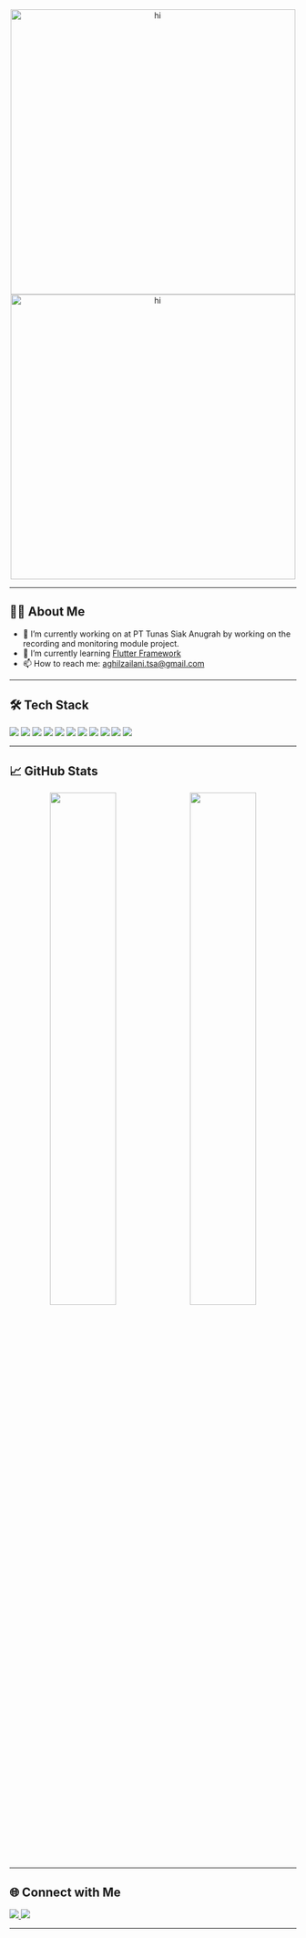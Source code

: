 <div align="center">
  <img src="C:\Users\Aghil\OneDrive\Desktop\aghil-zailani\github-header-image.png" alt="hi" width="500" />
</div>

<div align="center">
  <img src="https://media1.giphy.com/media/v1.Y2lkPTc5MGI3NjExcm5wbGI3Z3FyZ25oOGYzcXZzemhpajE1NWMzbzBjNW1rZDBlZTJuaCZlcD12MV9pbnRlcm5hbF9naWZfYnlfaWQmY3Q9Zw/ASy3PKVFnk7ZK/giphy.gif" alt="hi" width="500" />
</div>



---

## 👨‍💻 About Me

- 🔭 I’m currently working on at PT Tunas Siak Anugrah by working on the recording and monitoring module project.
- 🌱 I’m currently learning [Flutter Framework](https://docs.flutter.dev/?_gl=1*koiwcu*_gcl_aw*R0NMLjE3NDgyNjE4MjcuQ2owS0NRandvdERCQmhDUUFSSXNBRzVwaW5PRG5WbVpsMFVFUk80R1VyNk9fYl9KdWxNN2NtdUdZdkIxemRQZ3VyMEN1MzVxQ2hwY3k4MGFBc09LRUFMd193Y0I.*_gcl_dc*R0NMLjE3NDgyNjE4MjcuQ2owS0NRandvdERCQmhDUUFSSXNBRzVwaW5PRG5WbVpsMFVFUk80R1VyNk9fYl9KdWxNN2NtdUdZdkIxemRQZ3VyMEN1MzVxQ2hwY3k4MGFBc09LRUFMd193Y0I.*_ga*MTQ0NzY0MTkxMi4xNzQ4MjYxODI0*_ga_04YGWK0175*czE3NDgyNjE4MjYkbzEkZzAkdDE3NDgyNjE4NTEkajAkbDAkaDA.)
- 📫 How to reach me: aghilzailani.tsa@gmail.com

---

## 🛠️ Tech Stack

<p align="left">
  <!-- Languages & Frameworks -->
  <img src="https://img.shields.io/badge/Language-Python-informational?style=flat&logo=python&logoColor=white&color=3776AB" />
  <img src="https://img.shields.io/badge/Framework-Flask-informational?style=flat&logo=flask&logoColor=white&color=000000" />
  <img src="https://img.shields.io/badge/Framework-Laravel-informational?style=flat&logo=laravel&logoColor=white&color=FF2D20" />
  <img src="https://img.shields.io/badge/Framework-CodeIgniter-informational?style=flat&logo=codeigniter&logoColor=white&color=EE4623" />
  <img src="https://img.shields.io/badge/Language-PHP-informational?style=flat&logo=php&logoColor=white&color=777BB4" />
  <img src="https://img.shields.io/badge/Language-HTML5-informational?style=flat&logo=html5&logoColor=white&color=E34F26" />
  <img src="https://img.shields.io/badge/Language-CSS3-informational?style=flat&logo=css3&logoColor=white&color=1572B6" />
  <img src="https://img.shields.io/badge/Language-JavaScript-informational?style=flat&logo=javascript&logoColor=white&color=F7DF1E" />
  
  <!-- Tools -->
  <img src="https://img.shields.io/badge/Framework-Flutter-informational?style=flat&logo=flutter&logoColor=white&color=02569B" />
  <img src="https://img.shields.io/badge/Tools-VSCode-informational?style=flat&logo=visual-studio-code&logoColor=white&color=007ACC" />
  <img src="https://img.shields.io/badge/Tools-Git-informational?style=flat&logo=git&logoColor=white&color=F05032" />
</p>


---

## 📈 GitHub Stats

<p align="center">
  <img width="48%" src="https://github-readme-stats.vercel.app/api?username=aghil-zailani&show_icons=true&theme=radical" />
  <img width="48%" src="https://github-readme-streak-stats.herokuapp.com/?user=aghil-zailani&theme=radical" />
</p>

---

## 🌐 Connect with Me

<p align="left">
  <a href="https://www.linkedin.com/in/tengku-said-aghil-zailani-447a78295/" target="_blank">
    <img src="https://img.shields.io/badge/LinkedIn-0077B5?style=for-the-badge&logo=linkedin&logoColor=white" />
  </a>
  <a href="mailto:aghilzailani.tsa@gmail.com">
    <img src="https://img.shields.io/badge/Email-D14836?style=for-the-badge&logo=gmail&logoColor=white" />
  </a>
</p>

---


